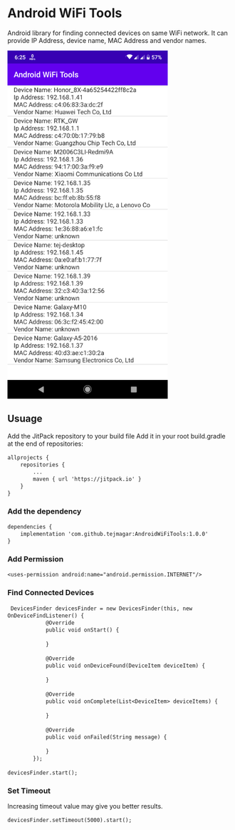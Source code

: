 # Android WiFi Tools
Android library for finding connected devices on same WiFi network. It can provide IP Address, device name, MAC Address and vendor names.

<img src="screenshot.png" width="360" height="780">

## Usuage
Add the JitPack repository to your build file
Add it in your root build.gradle at the end of repositories:

```
allprojects {
	repositories {
		...
		maven { url 'https://jitpack.io' }
	}
}
```

### Add the dependency

```
dependencies {
    implementation 'com.github.tejmagar:AndroidWiFiTools:1.0.0'
}
```

### Add Permission

```
<uses-permission android:name="android.permission.INTERNET"/>
```

### Find Connected Devices
```
 DevicesFinder devicesFinder = new DevicesFinder(this, new OnDeviceFindListener() {
            @Override
            public void onStart() {

            }

            @Override
            public void onDeviceFound(DeviceItem deviceItem) {
                
            }

            @Override
            public void onComplete(List<DeviceItem> deviceItems) {

            }

            @Override
            public void onFailed(String message) {

            }
        });
        
devicesFinder.start();
```

### Set Timeout
Increasing timeout value may give you better results.

```
devicesFinder.setTimeout(5000).start();
```

